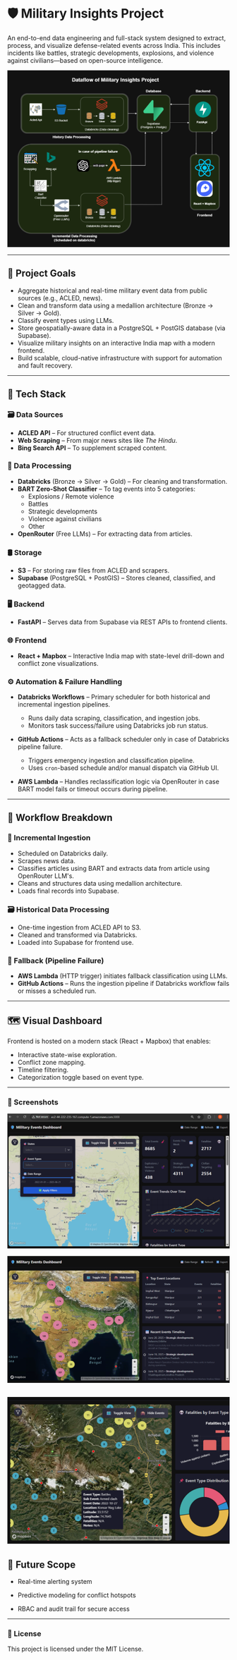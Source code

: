 # 🛡️ Military Insights Project

An end-to-end data engineering and full-stack system designed to extract, process, and visualize defense-related events across India. This includes incidents like battles, strategic developments, explosions, and violence against civilians—based on open-source intelligence.

![Project Flow](ss/military-insights-new.png)

---

## 📌 Project Goals

- Aggregate historical and real-time military event data from public sources (e.g., ACLED, news).
- Clean and transform data using a medallion architecture (Bronze → Silver → Gold).
- Classify event types using LLMs.
- Store geospatially-aware data in a PostgreSQL + PostGIS database (via Supabase).
- Visualize military insights on an interactive India map with a modern frontend.
- Build scalable, cloud-native infrastructure with support for automation and fault recovery.

---

## 🧩 Tech Stack

### 🗃️ Data Sources
- **ACLED API** – For structured conflict event data.
- **Web Scraping** – From major news sites like *The Hindu*.
- **Bing Search API** – To supplement scraped content.

### 🧹 Data Processing
- **Databricks** (Bronze → Silver → Gold) – For cleaning and transformation.
- **BART Zero-Shot Classifier** – To tag events into 5 categories:
  - Explosions / Remote violence
  - Battles
  - Strategic developments
  - Violence against civilians
  - Other
- **OpenRouter** (Free LLMs) – For extracting data from articles.

### 🛢️ Storage
- **S3** – For storing raw files from ACLED and scrapers.
- **Supabase** (PostgreSQL + PostGIS) – Stores cleaned, classified, and geotagged data.

### 🖥️ Backend
- **FastAPI** – Serves data from Supabase via REST APIs to frontend clients.

### 🌐 Frontend
- **React + Mapbox** – Interactive India map with state-level drill-down and conflict zone visualizations.

### ⚙️ Automation & Failure Handling
- **Databricks Workflows** – Primary scheduler for both historical and incremental ingestion pipelines.
  - Runs daily data scraping, classification, and ingestion jobs.
  - Monitors task success/failure using Databricks job run status.

- **GitHub Actions** – Acts as a fallback scheduler only in case of Databricks pipeline failure.
  - Triggers emergency ingestion and classification pipeline.
  - Uses `cron`-based schedule and/or manual dispatch via GitHub UI.
  
- **AWS Lambda** – Handles reclassification logic via OpenRouter in case BART model fails or timeout occurs during pipeline.

---

## 📅 Workflow Breakdown

### 🔁 Incremental Ingestion
- Scheduled on Databricks daily.
- Scrapes news data.
- Classifies articles using BART and extracts data from article using OpenRouter LLM's.
- Cleans and structures data using medallion architecture.
- Loads final records into Supabase.

### 🗃️ Historical Data Processing
- One-time ingestion from ACLED API to S3.
- Cleaned and transformed via Databricks.
- Loaded into Supabase for frontend use.

### 🧯 Fallback (Pipeline Failure)
- **AWS Lambda** (HTTP trigger) initiates fallback classification using LLMs.
- **GitHub Actions** – Runs the ingestion pipeline if Databricks workflow fails or misses a scheduled run.


---

## 🗺️ Visual Dashboard

Frontend is hosted on a modern stack (React + Mapbox) that enables:
- Interactive state-wise exploration.
- Conflict zone mapping.
- Timeline filtering.
- Categorization toggle based on event type.

---

### 📸 Screenshots

![India Map Dashboard](ss/1.png)

![India Map Dashboard](ss/3.png)

![India Map Dashboard](ss/2.png)
---

## 🧠 Future Scope

- Real-time alerting system

- Predictive modeling for conflict hotspots

- RBAC and audit trail for secure access

---

### 🧾 License
This project is licensed under the MIT License.
